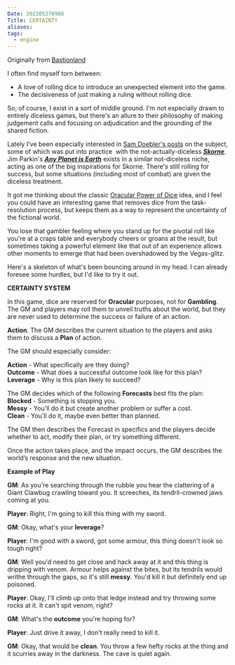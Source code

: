 ```yaml
---
Date: 202205270908
Title: CERTAINTY
aliases: 
tags:
  - engine
---
```

Originally from [Bastionland](https://www.bastionland.com/)

I often find myself torn between:
-   A love of rolling dice to introduce an unexpected element into the game.
-   The decisiveness of just making a ruling without rolling dice.

So, of course, I exist in a sort of middle ground. I'm not especially drawn to entirely diceless games, but there's an allure to their philosophy of making judgement calls and focusing on adjudication and the grounding of the shared fiction.

Lately I've been especially interested in [Sam Doebler's posts](https://dreamingdragonslayer.com/tag/diceless/) on the subject, some of which was put into practice  with the not-actually-diceless [**_Skorne_**](https://dreamingdragonslayer.itch.io/skorne). Jim Parkin's [**_Any Planet is Earth_**](https://classless-kobolds.itch.io/any-planet-is-earth) exists in a similar not-diceless niche, acting as one of the big inspirations for Skorne. There's still rolling for success, but some situations (including most of combat) are given the diceless treatment. 

It got me thinking about the classic [Oracular Power of Dice](http://grognardia.blogspot.com/2008/04/on-oracular-power-of-dice.html) idea, and I feel you could have an interesting game that removes dice from the task-resolution process, but keeps them as a way to represent the uncertainty of the fictional world.

You lose that gambler feeling where you stand up for the pivotal roll like you're at a craps table and everybody cheers or groans at the result, but sometimes taking a powerful element like that out of an experience allows other moments to emerge that had been overshadowed by the Vegas-glitz. 

Here's a skeleton of what's been bouncing around in my head. I can already foresee some hurdles, but I'd like to try it out. 

**CERTAINTY SYSTEM**

In this game, dice are reserved for **Oracular** purposes, not for **Gambling**. The GM and players may roll them to unveil truths about the world, but they are never used to determine the success or failure of an action.

**Action**. The GM describes the current situation to the players and asks them to discuss a **Plan** of action.

The GM should especially consider:

**Action** - What specifically are they doing?   
**Outcome** - What does a successful outcome look like for this plan?   
**Leverage** - Why is this plan likely to succeed?

The GM decides which of the following **Forecasts** best fits the plan:   
**Blocked** - Something is stopping you.   
**Messy** - You'll do it but create another problem or suffer a cost.   
**Clean** - You'll do it, maybe even better than planned.

The GM then describes the Forecast in specifics and the players decide whether to act, modify their plan, or try something different.

Once the action takes place, and the impact occurs, the GM describes the world’s response and the new situation.

**Example of Play**

**GM**: As you're searching through the rubble you hear the clattering of a Giant Clawbug crawling toward you. It screeches, its tendril-crowned jaws coming at you.

**Player**: Right, I'm going to kill this thing with my sword.

**GM**: Okay, what's your **leverage**?

**Player**: I'm good with a sword, got some armour, this thing doesn't look so tough right?

**GM**: Well you'd need to get close and hack away at it and this thing is dripping with venom. Armour helps against the bites, but its tendrils would writhe through the gaps, so it's still **messy**. You'd kill it but definitely end up poisoned.

**Player**: Okay, I'll climb up onto that ledge instead and try throwing some rocks at it. It can't spit venom, right?

**GM**: What's the **outcome** you're hoping for?

**Player**: Just drive it away, I don't really need to kill it.

**GM**: Okay, that would be **clean**. You throw a few hefty rocks at the thing and it scurries away in the darkness. The cave is quiet again.